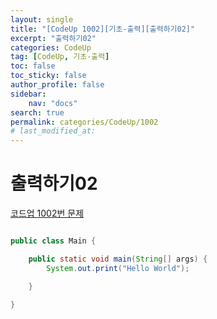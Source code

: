 ```yaml
---
layout:	single
title: "[CodeUp 1002][기초-출력][출력하기02]"
excerpt: "출력하기02"
categories: CodeUp
tag: [CodeUp, 기초-출력]
toc: false
toc_sticky: false
author_profile: false
sidebar:
    nav: "docs"
search: true
permalink: categories/CodeUp/1002
# last_modified_at:
---
```


# 출력하기02

<a href="https://www.codeup.kr/problem.php?id=1002">코드업 1002번 문제</a>


```java

public class Main {

	public static void main(String[] args) {
		System.out.print("Hello World");

	}

}

```


